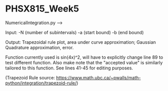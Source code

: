 # PHSX815_Week5

NumericalIntegration.py -->

Input: -N (number of subintervals) -a (start bound) -b (end bound)

Output: Trapezoidal rule plot, area under curve approximation; Gaussian Quadrature approximation, error.


Function currently used is sin(4x)^2, will have to explicitly change line 89 to test different function.
Also make note that the "accepted value" is similarly tailored to this function. See lines 41-45 for editing purposes.

(Trapezoid Rule source: https://www.math.ubc.ca/~pwalls/math-python/integration/trapezoid-rule/)
